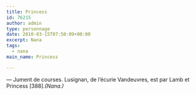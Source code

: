 ```yaml
---
title: Princess
id: 76215
author: admin
type: personnage
date: 2010-03-15T07:50:09+00:00
excerpt: Nana
tags:
  - nana
main_name: Princess

---
```

— Jument de courses. Lusignan, de l&rsquo;écurie Vandeuvres, est par Lamb et Princess [388]._(Nana.)_